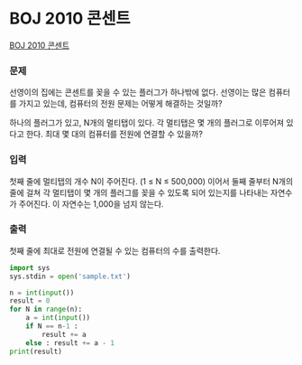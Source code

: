 # BOJ 2010 콘센트

[BOJ 2010 콘센트](https://www.acmicpc.net/problem/2010)

### 문제

선영이의 집에는 콘센트를 꽂을 수 있는 플러그가 하나밖에 없다. 선영이는 많은 컴퓨터를 가지고 있는데, 컴퓨터의 전원 문제는 어떻게 해결하는 것일까?

하나의 플러그가 있고, N개의 멀티탭이 있다. 각 멀티탭은 몇 개의 플러그로 이루어져 있다고 한다. 최대 몇 대의 컴퓨터를 전원에 연결할 수 있을까?

### 입력

첫째 줄에 멀티탭의 개수 N이 주어진다. (1 ≤ N ≤ 500,000) 이어서 둘째 줄부터 N개의 줄에 걸쳐 각 멀티탭이 몇 개의 플러그를 꽂을 수 있도록 되어 있는지를 나타내는 자연수가 주어진다. 이 자연수는 1,000을 넘지 않는다.

### 출력

첫째 줄에 최대로 전원에 연결될 수 있는 컴퓨터의 수를 출력한다.

```python
import sys
sys.stdin = open('sample.txt')

n = int(input())
result = 0
for N in range(n):
    a = int(input())
    if N == n-1 :
        result += a
    else : result += a - 1
print(result)
```
